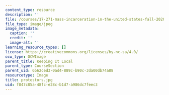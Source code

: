 ```yaml
---
content_type: resource
description: ''
file: /courses/17-271-mass-incarceration-in-the-united-states-fall-2020/f847c85a48fce28cb1d7a986dc7feec3_protestors.jpg
file_type: image/jpeg
image_metadata:
  caption: ''
  credit: ''
  image-alt: ''
learning_resource_types: []
license: https://creativecommons.org/licenses/by-nc-sa/4.0/
ocw_type: OCWImage
parent_title: Keeping It Local
parent_type: CourseSection
parent_uid: 6b62ced3-0ad4-889c-b90c-3da00db74a88
resourcetype: Image
title: protestors.jpg
uid: f847c85a-48fc-e28c-b1d7-a986dc7feec3
---
```


